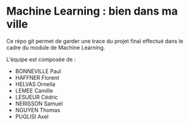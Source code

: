 # Machine Learning : bien dans ma ville

Ce répo git permet de garder une trace du projet final effectué dans le cadre du module de Machine Learning.

L'équipe est composée de :
- BONNEVILLE Paul
- HAFFNER Florent
- HELVAS Ornella
- LEMEE Camille
- LESUEUR Cédric
- NERISSON Samuel
- NGUYEN Thomas
- PUGLISI Axel

